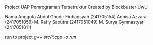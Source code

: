 Project UAP Pemrograman Tersetruktur
Created by Blockbuster UwU

Nama Anggota
Abdul Ghodir Firdiansyah (241705154)
Annisa Azzara (2417051059)
M. Rafly Saputra (2417051049)
M. Surya Gymnastyar (2417051011)

run to project *g++ src/\*.cpp -o run*